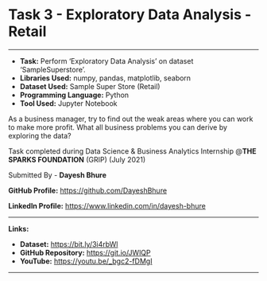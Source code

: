 # Task 3 - Exploratory Data Analysis - Retail
---

* **Task:** Perform ‘Exploratory Data Analysis’ on dataset ‘SampleSuperstore’. 
* **Libraries Used:** numpy, pandas, matplotlib, seaborn
* **Dataset Used:** Sample Super Store (Retail)
* **Programming Language:** Python
* **Tool Used:** Jupyter Notebook

As a business manager, try to find out the weak areas where you can work to make more profit. What all business problems you can derive by exploring the data?


Task completed during Data Science & Business Analytics Internship @**THE SPARKS FOUNDATION** (GRIP) (July 2021)

Submitted By -
**Dayesh Bhure**

**GitHub Profile:** https://github.com/DayeshBhure

**LinkedIn Profile:** https://www.linkedin.com/in/dayesh-bhure

---

**Links:**

* **Dataset:** https://bit.ly/3i4rbWl
* **GitHub Repository:** https://git.io/JWlQP
* **YouTube:** https://youtu.be/_bgc2-fDMgI

---
